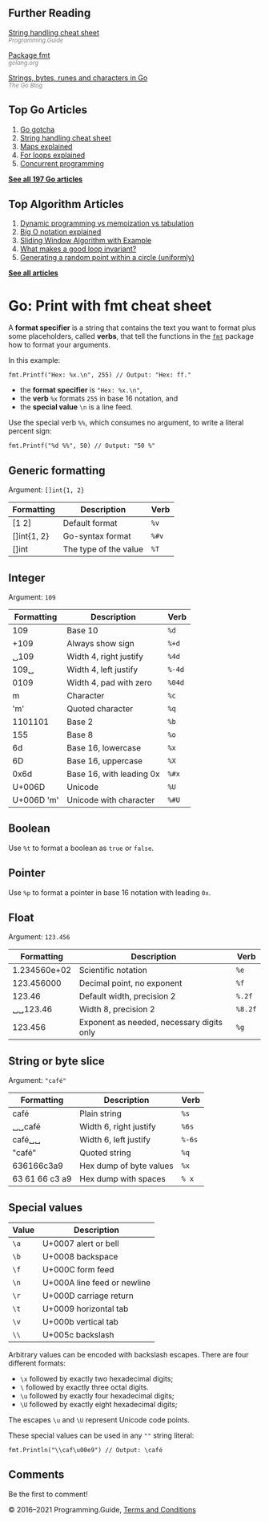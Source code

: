 



## Further Reading

[String handling cheat sheet](string-functions-reference-cheat-sheet.html)  
<span style="color: grey; font-style: italic; font-size: smaller">Programming.Guide</span>

[Package fmt](https://golang.org/pkg/fmt)  
<span style="color: grey; font-style: italic; font-size: smaller">golang.org</span>

[Strings, bytes, runes and characters in Go](https://blog.golang.org/strings)  
<span style="color: grey; font-style: italic; font-size: smaller">The Go Blog</span>

## Top Go Articles

1.  [Go gotcha](go-gotcha.html)
2.  [String handling cheat sheet](string-functions-reference-cheat-sheet.html)
3.  [Maps explained](maps-explained.html)
4.  [For loops explained](for-loop.html)
5.  [Concurrent programming](go-concurrency-tutorial.html)

[**See all 197 Go articles**](index.html)



## Top Algorithm Articles

1.  [Dynamic programming vs memoization vs tabulation](../dynamic-programming-vs-memoization-vs-tabulation.html)
2.  [Big O notation explained](../big-o-notation-explained.html)
3.  [Sliding Window Algorithm with Example](../sliding-window-example.html)
4.  [What makes a good loop invariant?](../what-makes-a-good-loop-invariant.html)
5.  [Generating a random point within a circle (uniformly)](../random-point-within-circle.html)

[**See all articles**](../index.html)

# Go: Print with fmt cheat sheet

A **format specifier** is a string that contains the text you want to format plus some placeholders, called **verbs**, that tell the functions in the [`fmt`](https://golang.org/pkg/fmt) package how to format your arguments.

In this example:

    fmt.Printf("Hex: %x.\n", 255) // Output: "Hex: ff."

- the **format specifier** is `"Hex: %x.\n"`,
- the **verb** `%x` formats `255` in base 16 notation, and
- the **special value** `\n` is a line feed.

Use the special verb `%%`, which consumes no argument, to write a literal percent sign:

    fmt.Printf("%d %%", 50) // Output: "50 %"

## Generic formatting

Argument: `[]int{1, 2}`

<table><thead><tr class="header"><th>Formatting</th><th>Description</th><th>Verb</th></tr></thead><tbody><tr class="odd"><td>[1 2]</td><td>Default format</td><td><code>%v</code></td></tr><tr class="even"><td>[]int{1, 2}</td><td>Go-syntax format</td><td><code>%#v</code></td></tr><tr class="odd"><td>[]int</td><td>The type of the value</td><td><code>%T</code></td></tr></tbody></table>

## Integer

Argument: `109`

<table><thead><tr class="header"><th>Formatting</th><th>Description</th><th>Verb</th></tr></thead><tbody><tr class="odd"><td>109</td><td>Base 10</td><td><code>%d</code></td></tr><tr class="even"><td>+109</td><td>Always show sign</td><td><code>%+d</code></td></tr><tr class="odd"><td>␣109</td><td>Width 4, right justify</td><td><code>%4d</code></td></tr><tr class="even"><td>109␣</td><td>Width 4, left justify</td><td><code>%-4d</code></td></tr><tr class="odd"><td>0109</td><td>Width 4, pad with zero</td><td><code>%04d</code></td></tr><tr class="even"><td>m</td><td>Character</td><td><code>%c</code></td></tr><tr class="odd"><td>'m'</td><td>Quoted character</td><td><code>%q</code></td></tr><tr class="even"><td>1101101</td><td>Base 2</td><td><code>%b</code></td></tr><tr class="odd"><td>155</td><td>Base 8</td><td><code>%o</code></td></tr><tr class="even"><td>6d</td><td>Base 16, lowercase</td><td><code>%x</code></td></tr><tr class="odd"><td>6D</td><td>Base 16, uppercase</td><td><code>%X</code></td></tr><tr class="even"><td>0x6d</td><td>Base 16, with leading 0x</td><td><code>%#x</code></td></tr><tr class="odd"><td>U+006D</td><td>Unicode</td><td><code>%U</code></td></tr><tr class="even"><td>U+006D 'm'</td><td>Unicode with character</td><td><code>%#U</code></td></tr></tbody></table>

## Boolean

Use `%t` to format a boolean as `true` or `false`.

## Pointer

Use `%p` to format a pointer in base 16 notation with leading `0x`.

## Float

Argument: `123.456`

<table><thead><tr class="header"><th>Formatting</th><th>Description</th><th>Verb</th></tr></thead><tbody><tr class="odd"><td>1.234560e+02</td><td>Scientific notation</td><td><code>%e</code></td></tr><tr class="even"><td>123.456000</td><td>Decimal point, no exponent</td><td><code>%f</code></td></tr><tr class="odd"><td>123.46</td><td>Default width, precision 2</td><td><code>%.2f</code></td></tr><tr class="even"><td>␣␣123.46</td><td>Width 8, precision 2</td><td><code>%8.2f</code></td></tr><tr class="odd"><td>123.456</td><td>Exponent as needed, necessary digits only</td><td><code>%g</code></td></tr></tbody></table>

## String or byte slice

Argument: `"café"`

<table><thead><tr class="header"><th>Formatting</th><th>Description</th><th>Verb</th></tr></thead><tbody><tr class="odd"><td>café</td><td>Plain string</td><td><code>%s</code></td></tr><tr class="even"><td>␣␣café</td><td>Width 6, right justify</td><td><code>%6s</code></td></tr><tr class="odd"><td>café␣␣</td><td>Width 6, left justify</td><td><code>%-6s</code></td></tr><tr class="even"><td>"café"</td><td>Quoted string</td><td><code>%q</code></td></tr><tr class="odd"><td>636166c3a9</td><td>Hex dump of byte values</td><td><code>%x</code></td></tr><tr class="even"><td>63 61 66 c3 a9</td><td>Hex dump with spaces</td><td><code>% x</code></td></tr></tbody></table>

## Special values

<table><thead><tr class="header"><th>Value</th><th>Description</th></tr></thead><tbody><tr class="odd"><td><code>\a</code></td><td>U+0007 alert or bell</td></tr><tr class="even"><td><code>\b</code></td><td>U+0008 backspace</td></tr><tr class="odd"><td><code>\f</code></td><td>U+000C form feed</td></tr><tr class="even"><td><code>\n</code></td><td>U+000A line feed or newline</td></tr><tr class="odd"><td><code>\r</code></td><td>U+000D carriage return</td></tr><tr class="even"><td><code>\t</code></td><td>U+0009 horizontal tab</td></tr><tr class="odd"><td><code>\v</code></td><td>U+000b vertical tab</td></tr><tr class="even"><td><code>\\</code></td><td>U+005c backslash</td></tr></tbody></table>

Arbitrary values can be encoded with backslash escapes. There are four different formats:

- `\x` followed by exactly two hexadecimal digits;
- `\` followed by exactly three octal digits.
- `\u` followed by exactly four hexadecimal digits;
- `\U` followed by exactly eight hexadecimal digits;

The escapes `\u` and `\U` represent Unicode code points.

These special values can be used in any `""` string literal:

    fmt.Println("\\caf\u00e9") // Output: \café

## Comments

Be the first to comment!

© 2016–2021 Programming.Guide, [Terms and Conditions](../terms-and-conditions.html)
